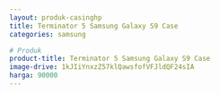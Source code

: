 ```yaml
---
layout: produk-casinghp
title: Terminator 5 Samsung Galaxy S9 Case
categories: samsung

# Produk
product-title: Terminator 5 Samsung Galaxy S9 Case
image-drive: 1kJIiYnxzZ57klQawsfofVFJldQF24sIA
harga: 90000
---
```


